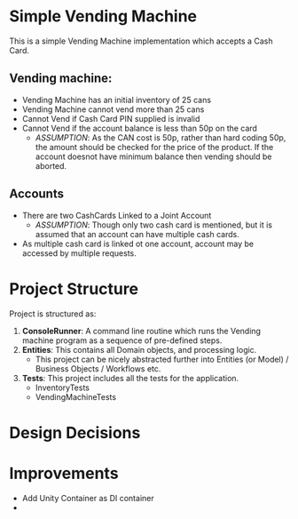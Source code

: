 # Simple Vending Machine

This is a simple Vending Machine implementation which accepts a Cash Card.

Vending machine:
- 
* Vending Machine has an initial inventory of 25 cans
* Vending Machine cannot vend more than 25 cans  
* Cannot Vend if Cash Card PIN supplied is invalid
* Cannot Vend if the account balance is less than 50p on the card
  * _ASSUMPTION_: As the CAN cost is 50p, rather than hard coding 50p, the amount should be checked for the price of the product. If the account doesnot have minimum balance then vending should be aborted.

Accounts
-
* There are two CashCards Linked to a Joint Account
  * _ASSUMPTION_: Though only two cash card is mentioned, but it is assumed that an account can have multiple cash cards.
* As multiple cash card is linked ot one account, account may be accessed by multiple requests. 

# Project Structure
Project is structured as:
1. **ConsoleRunner**: A  command line routine which runs the Vending machine program as a sequence of pre-defined steps.
1. **Entities**: This contains all Domain objects, and processing logic.
   * This project can be nicely abstracted further into Entities (or Model) / Business Objects / Workflows etc.
1. **Tests**: This project includes all the tests for the application.
   * InventoryTests
   * VendingMachineTests
   
# Design Decisions



# Improvements
* Add Unity Container as DI container
* 

